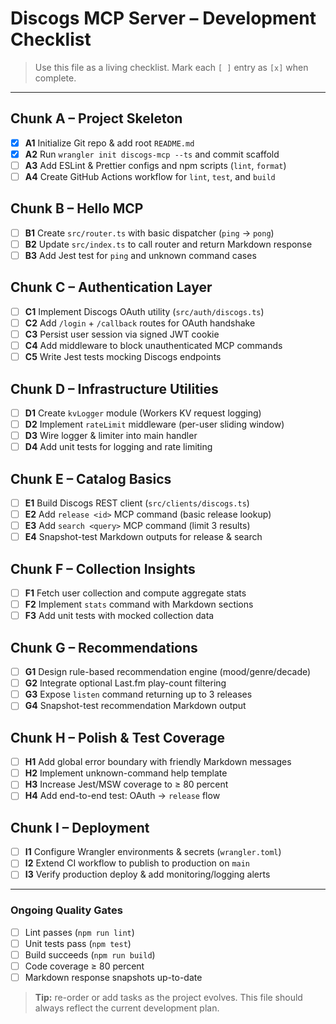 # Discogs MCP Server – Development Checklist

> Use this file as a living checklist. Mark each `[ ]` entry as `[x]` when complete.

---

## Chunk A – Project Skeleton

- [x] **A1** Initialize Git repo & add root `README.md`
- [x] **A2** Run `wrangler init discogs-mcp --ts` and commit scaffold
- [ ] **A3** Add ESLint & Prettier configs and npm scripts (`lint`, `format`)
- [ ] **A4** Create GitHub Actions workflow for `lint`, `test`, and `build`

## Chunk B – Hello MCP

- [ ] **B1** Create `src/router.ts` with basic dispatcher (`ping` → `pong`)
- [ ] **B2** Update `src/index.ts` to call router and return Markdown response
- [ ] **B3** Add Jest test for `ping` and unknown command cases

## Chunk C – Authentication Layer

- [ ] **C1** Implement Discogs OAuth utility (`src/auth/discogs.ts`)
- [ ] **C2** Add `/login` + `/callback` routes for OAuth handshake
- [ ] **C3** Persist user session via signed JWT cookie
- [ ] **C4** Add middleware to block unauthenticated MCP commands
- [ ] **C5** Write Jest tests mocking Discogs endpoints

## Chunk D – Infrastructure Utilities

- [ ] **D1** Create `kvLogger` module (Workers KV request logging)
- [ ] **D2** Implement `rateLimit` middleware (per-user sliding window)
- [ ] **D3** Wire logger & limiter into main handler
- [ ] **D4** Add unit tests for logging and rate limiting

## Chunk E – Catalog Basics

- [ ] **E1** Build Discogs REST client (`src/clients/discogs.ts`)
- [ ] **E2** Add `release <id>` MCP command (basic release lookup)
- [ ] **E3** Add `search <query>` MCP command (limit 3 results)
- [ ] **E4** Snapshot-test Markdown outputs for release & search

## Chunk F – Collection Insights

- [ ] **F1** Fetch user collection and compute aggregate stats
- [ ] **F2** Implement `stats` command with Markdown sections
- [ ] **F3** Add unit tests with mocked collection data

## Chunk G – Recommendations

- [ ] **G1** Design rule-based recommendation engine (mood/genre/decade)
- [ ] **G2** Integrate optional Last.fm play-count filtering
- [ ] **G3** Expose `listen` command returning up to 3 releases
- [ ] **G4** Snapshot-test recommendation Markdown output

## Chunk H – Polish & Test Coverage

- [ ] **H1** Add global error boundary with friendly Markdown messages
- [ ] **H2** Implement unknown-command help template
- [ ] **H3** Increase Jest/MSW coverage to ≥ 80 percent
- [ ] **H4** Add end-to-end test: OAuth → `release` flow

## Chunk I – Deployment

- [ ] **I1** Configure Wrangler environments & secrets (`wrangler.toml`)
- [ ] **I2** Extend CI workflow to publish to production on `main`
- [ ] **I3** Verify production deploy & add monitoring/logging alerts

---

### Ongoing Quality Gates

- [ ] Lint passes (`npm run lint`)
- [ ] Unit tests pass (`npm test`)
- [ ] Build succeeds (`npm run build`)
- [ ] Code coverage ≥ 80 percent
- [ ] Markdown response snapshots up-to-date

> **Tip:** re-order or add tasks as the project evolves. This file should always reflect the current development plan. 